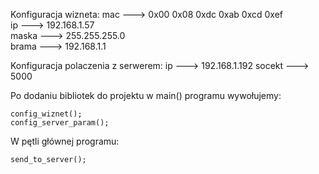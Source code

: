 
Konfiguracja wizneta: 
	mac 	--->	0x00 0x08 0xdc 0xab 0xcd 0xef		
	ip 		--->	192.168.1.57							
	maska 	--->  	255.255.255.0							
	brama 	--->  	192.168.1.1
	
Konfiguracja polaczenia z serwerem:
	ip		--->	192.168.1.192
	socekt	--->	5000
	

Po dodaniu bibliotek do projektu w main() programu wywołujemy:
	
	config_wiznet();		
	config_server_param();
	
W pętli głównej programu:
	
	send_to_server();
	
